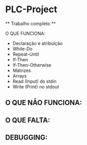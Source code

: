 # PLC-Project
** Trabalho completo **

O QUE FUNCIONA:

- Declaração e atribuição
- While-Do
- Repeat-Until
- If-Then
- If-Then-Otherwise
- Matrizes
- Arrays
- Read (Input) do stdin
- Write (Print) no stdout

O QUE NÃO FUNCIONA:
- 

O QUE FALTA:
-

DEBUGGING:
-
